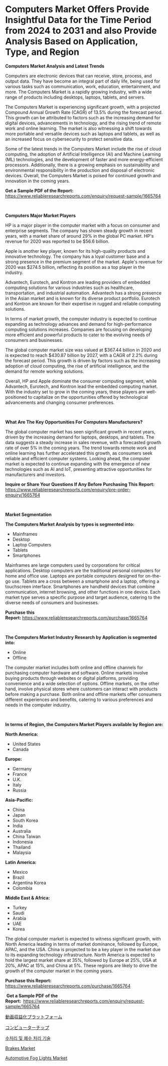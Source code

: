 <p><h1>Computers Market Offers Provide Insightful Data for the Time Period from 2024 to 2031 and also Provide Analysis Based on Application, Type, and Region</h1></p><p><strong>Computers Market Analysis and Latest Trends</strong></p>
<p><p>Computers are electronic devices that can receive, store, process, and output data. They have become an integral part of daily life, being used for various tasks such as communication, work, education, entertainment, and more. The Computers Market is a rapidly growing industry, with a wide range of products including desktops, laptops, tablets, and servers.</p><p>The Computers Market is experiencing significant growth, with a projected Compound Annual Growth Rate (CAGR) of 13.5% during the forecast period. This growth can be attributed to factors such as the increasing demand for digital devices, advancements in technology, and the rising trend of remote work and online learning. The market is also witnessing a shift towards more portable and versatile devices such as laptops and tablets, as well as an increased focus on cybersecurity to protect sensitive data.</p><p>Some of the latest trends in the Computers Market include the rise of cloud computing, the adoption of Artificial Intelligence (AI) and Machine Learning (ML) technologies, and the development of faster and more energy-efficient processors. Additionally, there is a growing emphasis on sustainability and environmental responsibility in the production and disposal of electronic devices. Overall, the Computers Market is poised for continued growth and innovation in the coming years.</p></p>
<p><strong>Get a Sample PDF of the Report:&nbsp;</strong> <a href="https://www.reliableresearchreports.com/enquiry/request-sample/1665764">https://www.reliableresearchreports.com/enquiry/request-sample/1665764</a></p>
<p>&nbsp;</p>
<p><strong>Computers Major Market Players</strong></p>
<p><p>HP is a major player in the computer market with a focus on consumer and enterprise segments. The company has shown steady growth in recent years, with a market share of around 29% in the global PC market. HP's revenue for 2020 was reported to be $56.6 billion.</p><p>Apple is another key player, known for its high-quality products and innovative technology. The company has a loyal customer base and a strong presence in the premium segment of the market. Apple's revenue for 2020 was $274.5 billion, reflecting its position as a top player in the industry.</p><p>Advantech, Eurotech, and Kontron are leading providers of embedded computing solutions for various industries such as healthcare, transportation, and industrial automation. Advantech has a strong presence in the Asian market and is known for its diverse product portfolio. Eurotech and Kontron are known for their expertise in rugged and reliable computing solutions.</p><p>In terms of market growth, the computer industry is expected to continue expanding as technology advances and demand for high-performance computing solutions increases. Companies are focusing on developing more efficient and powerful products to cater to the evolving needs of consumers and businesses.</p><p>The global computer market size was valued at $367.44 billion in 2020 and is expected to reach $430.87 billion by 2027, with a CAGR of 2.2% during the forecast period. This growth is driven by factors such as the increasing adoption of cloud computing, the rise of artificial intelligence, and the demand for remote working solutions.</p><p>Overall, HP and Apple dominate the consumer computing segment, while Advantech, Eurotech, and Kontron lead the embedded computing market. With the industry set to grow in the coming years, these players are well-positioned to capitalize on the opportunities offered by technological advancements and changing consumer preferences.</p></p>
<p>&nbsp;</p>
<p><strong>What Are The Key Opportunities For Computers Manufacturers?</strong></p>
<p><p>The global computer market has seen significant growth in recent years, driven by the increasing demand for laptops, desktops, and tablets. The data suggests a steady increase in sales revenue, with a forecasted growth rate of over 5% in the coming years. The trend towards remote work and online learning has further accelerated this growth, as consumers seek reliable and efficient computer systems. Looking ahead, the computer market is expected to continue expanding with the emergence of new technologies such as AI and IoT, presenting attractive opportunities for manufacturers and investors.</p></p>
<p><strong>Inquire or Share Your Questions If Any Before Purchasing This Report:</strong> <a href="https://www.reliableresearchreports.com/enquiry/pre-order-enquiry/1665764">https://www.reliableresearchreports.com/enquiry/pre-order-enquiry/1665764</a></p>
<p>&nbsp;</p>
<p><strong>Market Segmentation</strong></p>
<p><strong>The Computers Market Analysis by types is segmented into:</strong></p>
<p><ul><li>Mainframes</li><li>Desktop</li><li>Laptop Computers</li><li>Tablets</li><li>Smartphones</li></ul></p>
<p><p>Mainframes are large computers used by corporations for critical applications. Desktop computers are the traditional personal computers for home and office use. Laptops are portable computers designed for on-the-go use. Tablets are a cross between a smartphone and a laptop, offering a touchscreen interface. Smartphones are handheld devices that combine communication, internet browsing, and other functions in one device. Each market type serves a specific purpose and target audience, catering to the diverse needs of consumers and businesses.</p></p>
<p><strong>Purchase this Report:&nbsp;</strong><a href="https://www.reliableresearchreports.com/purchase/1665764">https://www.reliableresearchreports.com/purchase/1665764</a></p>
<p>&nbsp;</p>
<p><strong>The Computers Market Industry Research by Application is segmented into:</strong></p>
<p><ul><li>Online</li><li>Offline</li></ul></p>
<p><p>The computer market includes both online and offline channels for purchasing computer hardware and software. Online markets involve buying products through websites or digital platforms, providing convenience and a wide selection of options. Offline markets, on the other hand, involve physical stores where customers can interact with products before making a purchase. Both online and offline markets offer consumers different experiences and benefits, catering to various preferences and needs in the computer industry.</p></p>
<p>&nbsp;</p>
<p><strong>In terms of Region, the Computers Market Players available by Region are:</strong></p>
<p>
    <p> <strong> North America: </strong>
        <ul>
            <li>United States</li>
            <li>Canada</li>
        </ul>
        </p> 
    <p> <strong> Europe: </strong>
        <ul>
            <li>Germany</li>
            <li>France</li>
            <li>U.K.</li>
            <li>Italy</li>
            <li>Russia</li>
        </ul>
        </p> 
    <p> <strong> Asia-Pacific: </strong>
        <ul>
            <li>China</li>
            <li>Japan</li>
            <li>South Korea</li>
            <li>India</li>
            <li>Australia</li>
            <li>China Taiwan</li>
            <li>Indonesia</li>
            <li>Thailand</li>
            <li>Malaysia</li>
        </ul>
        </p> 
    <p> <strong> Latin America: </strong>
        <ul>
            <li>Mexico</li>
            <li>Brazil</li>
            <li>Argentina Korea</li>
            <li>Colombia</li>
        </ul>
        </p> 
    <p> <strong> Middle East & Africa: </strong>
        <ul>
            <li>Turkey</li>
            <li>Saudi</li>
            <li>Arabia</li>
            <li>UAE</li>
            <li>Korea</li>
        </ul>
    </p>
    </p>
<p><p>The global computer market is expected to witness significant growth, with North America leading in terms of market dominance, followed by Europe, APAC, and the USA. China is projected to be a key player in the market due to its expanding technology infrastructure. North America is expected to hold the largest market share at 35%, followed by Europe at 25%, USA at 20%, APAC at 15%, and China at 5%. These regions are likely to drive the growth of the computer market in the coming years.</p></p>
<p><strong>Purchase this Report: </strong><a href="https://www.reliableresearchreports.com/purchase/1665764">https://www.reliableresearchreports.com/purchase/1665764</a></p>
<p>&nbsp;<strong>Get a Sample PDF of the Report:&nbsp;&nbsp;</strong><a href="https://www.reliableresearchreports.com/enquiry/request-sample/1665764">https://www.reliableresearchreports.com/enquiry/request-sample/1665764</a></p>
<p><strong></strong></p>
<p><p><a href="https://github.com/bevdtkn4419963/Market-Research-Report-List-1/blob/main/13988789285.md">動画収益化プラットフォーム</a></p><p><a href="https://github.com/MosesSpinka1914/Market-Research-Report-List-1/blob/main/24127959286.md">コンピューターチップ</a></p><p><a href="https://github.com/JonHarrtis67676y/Market-Research-Report-List-1/blob/main/20962078462.md">수처리 및 폐수 처리 기술</a></p><p><a href="https://issuu.com/reportprime-2/docs/brakes-market-size-2030.pptx">Brakes Market</a></p><p><a href="https://issuu.com/reportprime-2/docs/automotive-fog-lights-market-size-2030.pptx">Automotive Fog Lights Market</a></p></p>